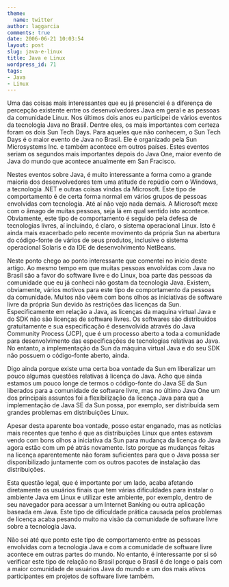 ```yaml
---
theme:
  name: twitter
author: laggarcia
comments: true
date: 2006-06-21 10:03:54
layout: post
slug: java-e-linux
title: Java e Linux
wordpress_id: 71
tags:
- Java
- Linux
---
```


Uma das coisas mais interessantes que eu já presenciei é a diferença de percepção existente entre os desenvolvedores Java em geral e as pessoas da comunidade Linux.  Nos últimos dois anos eu participei de vários eventos da tecnologia Java no Brasil. Dentre eles, os mais importantes com certeza foram os dois Sun Tech Days. Para aqueles que não conhecem, o Sun Tech Days é o maior evento de Java no Brasil. Ele é organizado pela Sun Microsystems Inc. e também acontece em outros países. Estes eventos seriam os segundos mais importantes depois do Java One, maior evento de Java do mundo que acontece anualmente em San Fracisco.




Nestes eventos sobre Java, é muito interessante a forma como a grande maioria dos desenvolvedores tem uma atitude de repúdio com o Windows, a tecnologia .NET e outras coisas  vindas da Microsoft. Este tipo de comportamento é de certa forma normal em vários grupos de pessoas envolvidas com tecnologia. Até aí não vejo nada demais. A Microsoft mexe com o âmago de muitas pessoas, seja lá em qual sentido isto acontece. Obviamente, este tipo de comportamento é seguido pela defesa de tecnologias livres, aí incluindo, é claro, o sistema operacional Linux. Isto é ainda mais exacerbado pelo recente movimento da própria Sun na abertura do código-fonte de vários de seus produtos, inclusive o sistema operacional Solaris e da IDE de desenvolvimento NetBeans.




Neste ponto chego ao ponto interessante que comentei no inicio deste artigo. Ao mesmo tempo em que muitas pessoas envolvidas com Java no Brasil são a favor do software livre e do Linux, boa parte das pessoas da comunidade que eu já conheci não gostam da tecnologia Java. Existem, obviamente, vários motivos para este tipo de comportamento da pessoas da comunidade. Muitos não vêem com bons olhos as iniciativas de software livre da própria Sun devido às restrições das licenças da Sun. Especificamente em relação a Java, as licenças da maquina virtual Java e do SDK não são licenças de software livres. Os softwares são distribuídos gratuitamente e sua especificação é desenvolvida através do Java Community Process (JCP), que é um processo aberto a toda a comunidade para desenvolvimento das especificações de tecnologias relativas ao Java. No entanto, a implementação da Sun da máquina virtual Java e do seu SDK não possuem o código-fonte aberto, ainda.




Digo ainda porque existe uma certa boa vontade da Sun em liberalizar um pouco algumas questões relativas à licença do Java. Acho que ainda estamos um pouco longe de termos o código-fonte do Java SE da Sun liberados para a comunidade de software livre, mas no último Java One um dos principais assuntos foi a flexibilização da licença Java para que a implementação de Java SE da Sun possa, por exemplo, ser distribuída sem grandes problemas em distribuições Linux.




Apesar desta aparente boa vontade, posso estar enganado, mas as notícias mais recentes que tenho é que as distribuições Linux que antes estavam vendo com bons olhos a iniciativa da Sun para mudança da licença do Java agora estão com um pé atrás novamente. Isto porque as mudanças feitas na licença aparentemente não foram suficientes para que o Java possa ser disponibilizado juntamente com os outros pacotes de instalação das distribuições.




Esta questão legal, que é importante por um lado, acaba afetando diretamente os usuários finais que tem várias dificuldades para instalar o ambiente Java em Linux e utilizar este ambiente, por exemplo, dentro de seu navegador para acessar a um Internet Banking ou outra aplicação baseada em Java. Este tipo de dificuldade prática causada pelos problemas de licença acaba pesando muito na visão da comunidade de software livre sobre a tecnologia Java.




Não sei até que ponto este tipo de comportamento entre as pessoas envolvidas com a tecnologia Java e com a comunidade de software livre acontece em outras partes do mundo. No entanto, é interessante por si só verificar este tipo de relação no Brasil porque o Brasil é de longe o país com a maior comunidade de usuários Java do mundo e um dos mais ativos participantes em projetos de software livre também.
